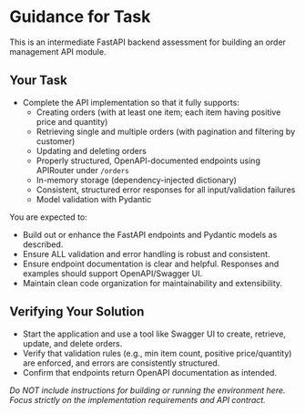 # Guidance for Task

This is an intermediate FastAPI backend assessment for building an order management API module.

## Your Task

- Complete the API implementation so that it fully supports:
  - Creating orders (with at least one item; each item having positive price and quantity)
  - Retrieving single and multiple orders (with pagination and filtering by customer)
  - Updating and deleting orders
  - Properly structured, OpenAPI-documented endpoints using APIRouter under `/orders`
  - In-memory storage (dependency-injected dictionary)
  - Consistent, structured error responses for all input/validation failures
  - Model validation with Pydantic

You are expected to:
- Build out or enhance the FastAPI endpoints and Pydantic models as described.
- Ensure ALL validation and error handling is robust and consistent.
- Ensure endpoint documentation is clear and helpful. Responses and examples should support OpenAPI/Swagger UI.
- Maintain clean code organization for maintainability and extensibility.

## Verifying Your Solution

- Start the application and use a tool like Swagger UI to create, retrieve, update, and delete orders.
- Verify that validation rules (e.g., min item count, positive price/quantity) are enforced, and errors are consistently structured.
- Confirm that endpoints return OpenAPI documentation as intended.

*Do NOT include instructions for building or running the environment here. Focus strictly on the implementation requirements and API contract.*
